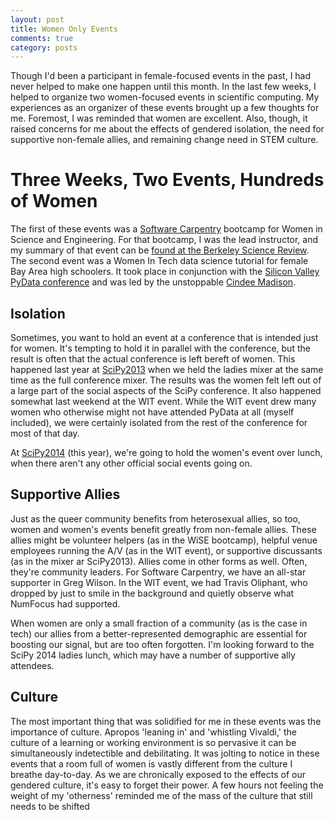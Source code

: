 ```yaml
---
layout: post
title: Women Only Events
comments: true
category: posts
---
```


Though I'd been a participant in female-focused events in the past, I had never 
helped to make one happen until this month.  In the last few weeks, I helped to 
organize two women-focused events in scientific computing.  My experiences as an 
organizer of these events brought up a few thoughts for me. Foremost, I was 
reminded that women are excellent. Also, though, it raised concerns for me about 
the effects of gendered isolation, the need for supportive non-female allies, 
and remaining change need in STEM culture.

# Three Weeks, Two Events, Hundreds of Women 

The first of these events was a [Software 
Carpentry](http://software-carpentry.org/ "Software Carpentry") bootcamp for 
Women in Science and Engineering. For that bootcamp, I was the lead instructor, 
and my summary of that event can be [found at the Berkeley Science 
Review](http://sciencereview.berkeley.edu/wise-athena-swifter-hermes/ "WiSE 
Summary"). The second event was a Women In Tech data science tutorial for female 
Bay Area high schoolers. It took place in conjunction with the [Silicon Valley 
PyData conference](http://pydata.org/sv2014 "PyData") and was led by the 
unstoppable [Cindee Madison](https://twitter.com/rgrrl "Cindee on Twitter").  

## Isolation

Sometimes, you want to hold an event at a conference that is intended just for 
women. It's tempting to hold it in parallel with the conference, but the result is 
often that the actual conference is left bereft of women. This happened last 
year at [SciPy2013](http://conference.scipy.org/scipy2013/ "SciPy2013") when we 
held the ladies mixer at the same time as the full conference mixer. The results 
was the women felt left out of a large part of the social aspects of the SciPy 
conference. It also happened somewhat last weekend at the WIT event. While the 
WIT event drew many women who otherwise might not have attended PyData at all 
(myself included), we were certainly isolated from the rest of the conference 
for most of that day. 

At [SciPy2014](http://conference.scipy.org/scipy2014/ "SciPy2014") (this year), 
we're going to hold the women's event over lunch, when there aren't any other 
official social events going on. 

## Supportive Allies

Just as the queer community benefits from heterosexual allies, so too, women and 
women's events benefit greatly from non-female allies. These allies might be 
volunteer helpers (as in the WiSE bootcamp), helpful venue employees running the 
A/V (as in the WIT event), or supportive discussants (as in the mixer ar 
SciPy2013). Allies come in other forms as well. Often, they're community 
leaders. For Software Carpentry, we have an all-star supporter in Greg Wilson. 
In the WIT event, we had Travis Oliphant, who dropped by just to smile in the 
background and quietly observe what NumFocus had supported.

When women are only a small fraction of a community (as is the case in tech) our 
allies from a better-represented demographic are essential for boosting our 
signal, but are too often forgotten. I'm looking forward to the SciPy 2014 
ladies lunch, which may have a number of supportive ally attendees. 


## Culture

The most important thing that was solidified for me in these events was the 
importance of culture. Apropos 'leaning in' and 'whistling Vivaldi,' the culture 
of a learning or working environment is so pervasive it can be simultaneously 
indetectible and debilitating.  It was jolting to notice in these events that a 
room full of women is vastly different from the culture I breathe day-to-day. As 
we are chronically exposed to the effects of our gendered culture, it's easy to 
forget their power. A few hours not feeling the weight of my 'otherness' 
reminded me of the mass of the culture that still needs to be shifted
